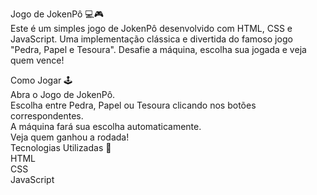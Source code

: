 Jogo de JokenPô 💻🎮<br>
Este é um simples jogo de JokenPô desenvolvido com HTML, CSS e JavaScript. Uma implementação clássica e divertida do famoso jogo "Pedra, Papel e Tesoura". Desafie a máquina, escolha sua jogada e veja quem vence!<br>

Como Jogar 🕹️<br>
Abra o Jogo de JokenPô.<br>
Escolha entre Pedra, Papel ou Tesoura clicando nos botões correspondentes.<br>
A máquina fará sua escolha automaticamente.<br>
Veja quem ganhou a rodada!<br>
Tecnologias Utilizadas 🚀<br>
HTML<br>
CSS<br>
JavaScript<br>

